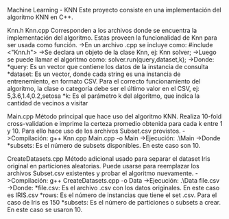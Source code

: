 Machine Learning - KNN
  Este proyecto consiste en una implementación del algoritmo KNN en C++.

Knn.h Knn.cpp
  Corresponden a los archivos donde se encuentra la implementación del algoritmo. Estas proveen la funcionalidad de Knn para ser usada como función.
   ->En un archivo .cpp se incluye como: #include <"Knn.h">
   ->Se declara un objeto de la clase Knn, ej: Knn solver;
   ->Luego se puede llamar el algoritmo como: solver.run(query,dataset,k);
   ->Donde:
    *query: Es un vector<double> que contiene los datos de la instancia de consulta
    *dataset: Es un vector<string>, donde cada string es una instancia de entrenemiento, en formato CSV. Para el correcto funcionamiento del algoritmo, la clase o categoría debe ser el último valor en el CSV, ej: 5,3.6,1.4,0.2,setosa
    *k: Es el parámetro k del algoritmo, que indica la cantidad de vecinos a visitar
  
Main.cpp
  Método principal que hace uso del algoritmo KNN. Realiza 10-fold cross-validation e imprime la certeza promedio obtenida para cada k entre 1 y 10. Para ello hace uso de los archivos Subset.csv provistos.
  ->Compilación: g++ Knn.cpp Main.cpp -o Main
  ->Ejecución: .\Main <subsets>
  ->Donde
    *subsets: Es el número de subsets disponibles. En este caso son 10.
  
CreateDatasets.cpp
  Método adicional usado para separar el dataset Iris original en particiones aleatorias. Puede usarse para reemplazar los archivos Subset.csv existentes y probar el algoritmo nuevamente.
    ->Compilación: g++ CreateDatasets.cpp -o Data
    ->Ejecución: .\Data file.csv <rows> <subsets>
    ->Donde:
      *file.csv: Es el archivo .csv con los datos originales. En este caso es IRIS.csv
      *rows: Es el número de instancias que tiene el set .csv. Para el caso de Iris es 150
      *subsets: Es el número de particiones o subsets a crear. En este caso se usaron 10.
